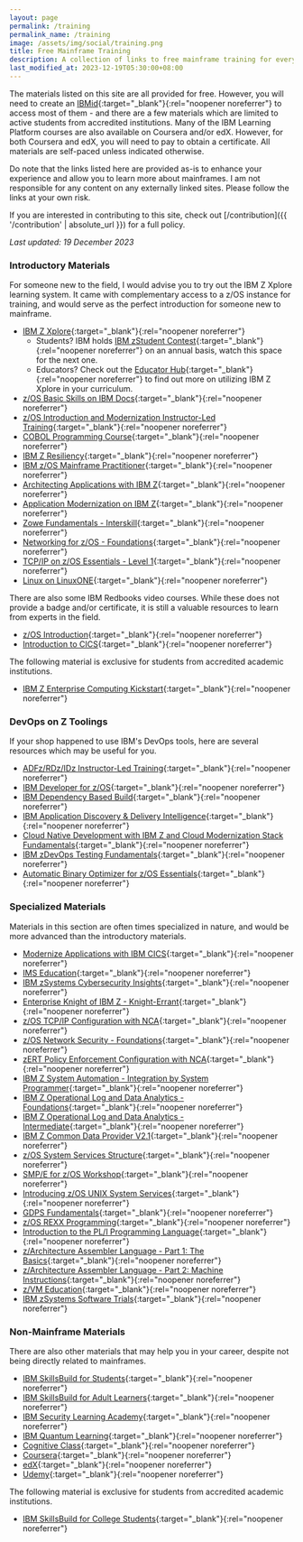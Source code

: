 ```yaml
---
layout: page
permalink: /training
permalink_name: /training
image: /assets/img/social/training.png
title: Free Mainframe Training
description: A collection of links to free mainframe training for everyone to enjoy.
last_modified_at: 2023-12-19T05:30:00+08:00
---
```


The materials listed on this site are all provided for free. However, you will need to create an [IBMid](https://www.ibm.com/account/){:target="_blank"}{:rel="noopener noreferrer"} to access most of them - and there are a few materials which are limited to active students from accredited institutions. Many of the IBM Learning Platform courses are also available on Coursera and/or edX. However, for both Coursera and edX, you will need to pay to obtain a certificate. All materials are self-paced unless indicated otherwise.

Do note that the links listed here are provided as-is to enhance your experience and allow you to learn more about mainframes. I am not responsible for any content on any externally linked sites. Please follow the links at your own risk.

If you are interested in contributing to this site, check out [/contribution]({{ '/contribution' | absolute_url }}) for a full policy.

*Last updated: 19 December 2023*

### Introductory Materials

For someone new to the field, I would advise you to try out the IBM Z Xplore learning system. It came with complementary access to a z/OS instance for training, and would serve as the perfect introduction for someone new to mainframe.

- [IBM Z Xplore](https://www.ibm.com/community/z/talent/get-started/){:target="_blank"}{:rel="noopener noreferrer"}
  * Students? IBM holds [IBM zStudent Contest](https://www.hackerearth.com/challenges/hackathon/ibm-z-student-contest-2022/){:target="_blank"}{:rel="noopener noreferrer"} on an annual basis, watch this space for the next one.
  * Educators? Check out the [Educator Hub](https://ibm.biz/educatorhub){:target="_blank"}{:rel="noopener noreferrer"} to find out more on utilizing IBM Z Xplore in your curriculum.
- [z/OS Basic Skills on IBM Docs](https://www.ibm.com/docs/en/zos-basic-skills){:target="_blank"}{:rel="noopener noreferrer"}
- [z/OS Introduction and Modernization Instructor-Led Training](https://ibm.biz/zOSclass){:target="_blank"}{:rel="noopener noreferrer"}
- [COBOL Programming Course](https://github.com/openmainframeproject/cobol-programming-course){:target="_blank"}{:rel="noopener noreferrer"}
- [IBM Z Resiliency](https://www.credly.com/org/ibm/badge/ibm-z-resiliency){:target="_blank"}{:rel="noopener noreferrer"}
- [IBM z/OS Mainframe Practitioner](https://www.credly.com/org/ibm/badge/ibm-z-os-mainframe-practitioner){:target="_blank"}{:rel="noopener noreferrer"}
- [Architecting Applications with IBM Z](https://www.credly.com/org/ibm/badge/architecting-applications-with-ibm-z){:target="_blank"}{:rel="noopener noreferrer"}
- [Application Modernization on IBM Z](https://www.credly.com/org/ibm/badge/application-modernization-with-ibm-z){:target="_blank"}{:rel="noopener noreferrer"}
- [Zowe Fundamentals - Interskill](https://www.interskill.com/course-catalog/Zowe-Fundamentals.html){:target="_blank"}{:rel="noopener noreferrer"}
- [Networking for z/OS - Foundations](https://www.credly.com/org/ibm/badge/networking-on-z-os-foundations){:target="_blank"}{:rel="noopener noreferrer"}
- [TCP/IP on z/OS Essentials - Level 1](https://www.credly.com/org/ibm/badge/tcp-ip-on-z-os-essentials-level-1){:target="_blank"}{:rel="noopener noreferrer"}
- [Linux on LinuxONE](https://www.credly.com/org/ibm/badge/linux-on-linuxone){:target="_blank"}{:rel="noopener noreferrer"}

There are also some IBM Redbooks video courses. While these does not provide a badge and/or certificate, it is still a valuable resources to learn from experts in the field.

- [z/OS Introduction](https://www.redbooks.ibm.com/redbooks.nsf/redbookabstracts/crse0304.html){:target="_blank"}{:rel="noopener noreferrer"}
- [Introduction to CICS](https://www.redbooks.ibm.com/abstracts/crse0303.html){:target="_blank"}{:rel="noopener noreferrer"}

The following material is exclusive for students from accredited academic institutions.

- [IBM Z Enterprise Computing Kickstart](https://www.ibm.com/academic/technology/ibm-z){:target="_blank"}{:rel="noopener noreferrer"}

### DevOps on Z Toolings

If your shop happened to use IBM's DevOps tools, here are several resources which may be useful for you.

- [ADFz/RDz/IDz Instructor-Led Training](https://ibm.github.io/mainframe-downloads/Training/adfz-instructor-led-learning.html){:target="_blank"}{:rel="noopener noreferrer"}
- [IBM Developer for z/OS](https://ibm.github.io/mainframe-downloads/DevOps_Acceleration_Program/idz-self-paced-learning.html){:target="_blank"}{:rel="noopener noreferrer"}
- [IBM Dependency Based Build](https://ibm.github.io/mainframe-downloads/Training/dbb-self-paced-learning.html){:target="_blank"}{:rel="noopener noreferrer"}
- [IBM Application Discovery & Delivery Intelligence](https://ibm.github.io/mainframe-downloads/Training/addi-self-paced-learning.html){:target="_blank"}{:rel="noopener noreferrer"}
- [Cloud Native Development with IBM Z and Cloud Modernization Stack Fundamentals](https://ibm.github.io/mainframe-downloads/Training/wazideveloper-self-paced-learning.html){:target="_blank"}{:rel="noopener noreferrer"}
- [IBM zDevOps Testing Fundamentals](https://ibm.github.io/mainframe-downloads/Training/zdevops-testing-learning.html){:target="_blank"}{:rel="noopener noreferrer"}
- [Automatic Binary Optimizer for z/OS Essentials](https://www.credly.com/org/ibm/badge/automatic-binary-optimizer-for-z-os-essentials-v2){:target="_blank"}{:rel="noopener noreferrer"}

### Specialized Materials

Materials in this section are often times specialized in nature, and would be more advanced than the introductory materials.

- [Modernize Applications with IBM CICS](https://www.credly.com/org/ibm/badge/modernize-applications-with-ibm-cics){:target="_blank"}{:rel="noopener noreferrer"}
- [IMS Education](https://imsdev.github.io/ims-education.html){:target="_blank"}{:rel="noopener noreferrer"}
- [IBM zSystems Cybersecurity Insights](https://www.credly.com/org/ibm/badge/ibm-zsystems-cybersecurity-insights){:target="_blank"}{:rel="noopener noreferrer"}
- [Enterprise Knight of IBM Z - Knight-Errant](https://www.credly.com/org/ibm/badge/ibm-z-secure-engineering-knight-errant){:target="_blank"}{:rel="noopener noreferrer"}
- [z/OS TCP/IP Configuration with NCA](https://www.credly.com/org/ibm/badge/z-os-tcp-ip-configuration-with-nca){:target="_blank"}{:rel="noopener noreferrer"}
- [z/OS Network Security - Foundations](https://www.credly.com/org/ibm/badge/z-os-network-security-foundations){:target="_blank"}{:rel="noopener noreferrer"}
- [zERT Policy Enforcement Configuration with NCA](https://www.credly.com/org/ibm/badge/zert-policy-enforcement-configuration-with-nca){:target="_blank"}{:rel="noopener noreferrer"}
- [IBM Z System Automation - Integration by System Programmer](https://www.credly.com/org/ibm/badge/ibm-z-system-automation-integration-by-system-progr){:target="_blank"}{:rel="noopener noreferrer"}
- [IBM Z Operational Log and Data Analytics - Foundations](https://www.credly.com/org/ibm/badge/ibm-z-operational-log-and-data-analytics-foundation){:target="_blank"}{:rel="noopener noreferrer"}
- [IBM Z Operational Log and Data Analytics - Intermediate](https://www.credly.com/org/ibm/badge/ibm-z-operational-log-and-data-analytics){:target="_blank"}{:rel="noopener noreferrer"}
- [IBM Z Common Data Provider V2.1](https://www.credly.com/org/ibm/badge/ibm-z-common-data-provider-v2-1-foundations){:target="_blank"}{:rel="noopener noreferrer"}
- [z/OS System Services Structure](https://www.credly.com/org/ibm/badge/z-os-system-services-structure){:target="_blank"}{:rel="noopener noreferrer"}
- [SMP/E for z/OS Workshop](https://www.credly.com/org/ibm/badge/smp-e-for-z-os-workshop){:target="_blank"}{:rel="noopener noreferrer"}
- [Introducing z/OS UNIX System Services](https://www.credly.com/org/ibm/badge/introducing-z-os-unix-system-services){:target="_blank"}{:rel="noopener noreferrer"}
- [GDPS Fundamentals](https://www.credly.com/org/ibm/badge/gdps-fundamentals){:target="_blank"}{:rel="noopener noreferrer"}
- [z/OS REXX Programming](https://www.credly.com/org/ibm/badge/z-os-rexx-programming){:target="_blank"}{:rel="noopener noreferrer"}
- [Introduction to the PL/I Programming Language](https://www.credly.com/org/ibm/badge/introduction-to-the-pl-i-programming-language){:target="_blank"}{:rel="noopener noreferrer"}
- [z/Architecture Assembler Language - Part 1: The Basics](https://www.credly.com/org/ibm/badge/z-architecture-assembler-language-part-1-the-basics){:target="_blank"}{:rel="noopener noreferrer"}
- [z/Architecture Assembler Language - Part 2: Machine Instructions](https://www.credly.com/org/ibm/badge/z-architecture-assembler-language-part-2-machine-in){:target="_blank"}{:rel="noopener noreferrer"}
- [z/VM Education](https://www.vm.ibm.com/education/){:target="_blank"}{:rel="noopener noreferrer"}
- [IBM zSystems Software Trials](https://www.ibm.com/z/trials){:target="_blank"}{:rel="noopener noreferrer"}

### Non-Mainframe Materials

There are also other materials that may help you in your career, despite not being directly related to mainframes.

- [IBM SkillsBuild for Students](https://skillsbuild.org/students){:target="_blank"}{:rel="noopener noreferrer"}
- [IBM SkillsBuild for Adult Learners](https://skillsbuild.org/adult-learners){:target="_blank"}{:rel="noopener noreferrer"}
- [IBM Security Learning Academy](https://www.securitylearningacademy.com/){:target="_blank"}{:rel="noopener noreferrer"}
- [IBM Quantum Learning](https://learning.quantum-computing.ibm.com/catalog){:target="_blank"}{:rel="noopener noreferrer"}
- [Cognitive Class](https://cognitiveclass.ai/){:target="_blank"}{:rel="noopener noreferrer"}
- [Coursera](https://www.coursera.org/){:target="_blank"}{:rel="noopener noreferrer"}
- [edX](https://www.edx.org/){:target="_blank"}{:rel="noopener noreferrer"}
- [Udemy](https://www.udemy.com/){:target="_blank"}{:rel="noopener noreferrer"}

The following material is exclusive for students from accredited academic institutions.

- [IBM SkillsBuild for College Students](https://skillsbuild.org/college-students){:target="_blank"}{:rel="noopener noreferrer"}